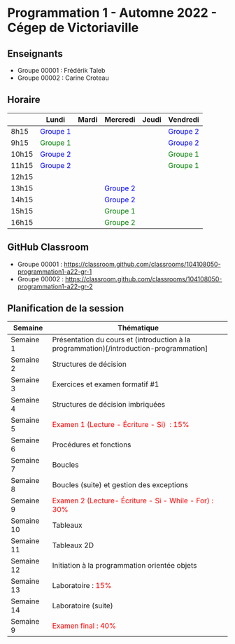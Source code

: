 # Programmation 1 - Automne 2022 - Cégep de Victoriaville

## Enseignants

* Groupe 00001 : Frédérik Taleb
* Groupe 00002 : Carine Croteau

## Horaire 

|       | Lundi    | Mardi | Mercredi | Jeudi | Vendredi |
|-------|----------|-------|----------|-------|----------|
| 8h15  | <span style="color:blue">Groupe 1</span>  |       |          |       | <span style="color:blue">Groupe 2    |
| 9h15  | <span style="color:green">Groupe 1  |       |          |       | <span style="color:blue">Groupe 2    |
| 10h15 | <span style="color:blue">Groupe 2   |       |          |       | <span style="color:green">Groupe 1   |
| 11h15 | <span style="color:blue">Groupe 2   |       |          |       | <span style="color:green">Groupe 1   |
| 12h15 |          |       |          |       |          |
| 13h15 |          |       | <span style="color:blue">Groupe 2  |       |          |       |      |       |          |
| 14h15 |          |       | <span style="color:blue">Groupe 2  |       |          |       |      |       |          |
| 15h15 |          |       |<span style="color:green">Groupe 1  |       |          |       |      |       |          |
| 16h15 |          |       | <span style="color:green">Groupe 2 |       |          |       |      |       |          |

## GitHub Classroom

* Groupe 00001 : https://classroom.github.com/classrooms/104108050-programmation1-a22-gr-1
* Groupe 00002 : https://classroom.github.com/classrooms/104108050-programmation1-a22-gr-2


## Planification de la session

| Semaine   | Thématique                                |
|-----------|-------------------------------------------|
| Semaine 1  | Présentation du cours et (introduction à la programmation)[/introduction-programmation]          |
| Semaine 2  | Structures de décision                                      |
| Semaine 3  | Exercices et examen formatif #1                                      |
| Semaine 4  | Structures de décision imbriquées                                      |
| Semaine 5  | <span style="color:red">Examen 1 (Lecture - Écriture - Si)  : 15\%                    |
| Semaine 6  | Procédures et fonctions                                      |
| Semaine 7  | Boucles                                      |
| Semaine 8  | Boucles (suite) et gestion des exceptions                                      |
| Semaine 9  | <span style="color:red">Examen 2 (Lecture- Écriture - Si - While - For) : 30\%                                        |
| Semaine 10 | Tableaux                                      |
| Semaine 11 | Tableaux 2D                                      |
| Semaine 12 | Initiation à la programmation orientée objets​                                      |
| Semaine 13 | Laboratoire : <span style="color:red"> 15\%                                                   |
| Semaine 14 | Laboratoire (suite)                                     |
| Semaine 9  | <span style="color:red">Examen final : 40\%                                        |


